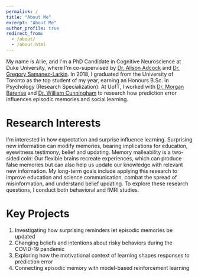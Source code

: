 ```yaml
---
permalink: /
title: "About Me"
excerpt: "About Me"
author_profile: true
redirect_from: 
  - /about/
  - /about.html
---
```

My name is Allie, and I'm a PhD Candidate in Cognitive Neuroscience at Duke University, where I'm co-supervised by <a href="https://www.adcocklab.org/">Dr. Alison Adcock</a> and <a href="https://www.mcablab.science/">Dr. Gregory Samanez-Larkin</a>. In 2018, I graduated from the University of Toronto as the top student of my year, earning an Honours B.Sc. in Psychology (Research Specialization). At UofT, I worked with <a href="https://barense.psych.utoronto.ca/">Dr. Morgan Barense</a> and <a href="https://socialcognitivescience.ca/">Dr. William Cunningham</a> to research how prediction error influences episodic memories and social learning. 



Research Interests
======
I'm interested in how expectation and surprise influence learning. Surprising new information can modify memories, bearing implications for education, eyewitness testimony, belief and updating. Memory malleability is a two-sided coin: Our flexible brains recreate experiences, which can produce false memories but can also help us update our knowledge with relevant new information. My long-term goals include applying this research to improve education and science communication, combat the spread of misinformation, and understand belief updating. To explore these research questions, I conduct both behavioral and fMRI studies.



Key Projects
======
1.    Investigating how surprising reminders let episodic memories be updated
2.    Changing beliefs and intentions about risky behaviors during the COVID-19 pandemic
3.    Exploring how the motivational context of learning shapes responses to prediction error
4.    Connecting episodic memory with model-based reinforcement learning


